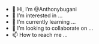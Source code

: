 - 👋 Hi, I’m @Anthonybugani
- 👀 I’m interested in ...
- 🌱 I’m currently learning ...
- 💞️ I’m looking to collaborate on ...
- 📫 How to reach me ...

<!---
Anthonybugani/Anthonybugani is a ✨ special ✨ repository because its `README.md` (this file) appears on your GitHub profile.
You can click the Preview link to take a look at your changes.
--->
